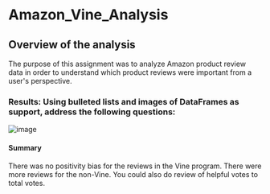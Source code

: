# Amazon_Vine_Analysis

## Overview of the analysis
The purpose of this assignment was to analyze Amazon product review data in order to understand which product reviews were important from a user's perspective.

### Results: Using bulleted lists and images of DataFrames as support, address the following questions:

![image](https://user-images.githubusercontent.com/111551902/219907363-4a47a2ab-6021-4c65-99a3-feef950660fd.png)

#### Summary
There was no positivity bias for the reviews in the Vine program. There were more reviews for the non-Vine. You could also do review of helpful votes to total votes.

